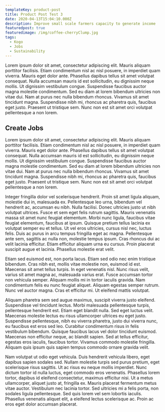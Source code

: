 ```yaml
---
templateKey: product-post
title: Product Post Test 3
date: 2020-04-13T15:04:10.000Z
description: Improve small scale farmers capacity to generate income
featuredpost: true
featuredimage: /img/coffee-cherryClump.jpg
tags:
  - Kogo
  - Jobs
  - Sustainability
---
```

Lorem ipsum dolor sit amet, consectetur adipiscing elit. Mauris aliquam porttitor facilisis. Etiam condimentum nisl ac nisl posuere, in imperdiet quam viverra. Mauris eget dolor ante. Phasellus dapibus tellus sit amet volutpat consequat. Nulla accumsan mauris id est sollicitudin, eu dignissim neque mollis. Ut dignissim vestibulum congue. Suspendisse faucibus auctor magna molestie condimentum. Sed eu diam at lorem bibendum ultricies non vitae dui. Nam at purus nec nulla bibendum rhoncus. Vivamus sit amet tincidunt magna. Suspendisse nibh mi, rhoncus ac pharetra quis, faucibus eget justo. Praesent ut tristique sem. Nunc non est sit amet orci volutpat pellentesque a non lorem.





## Create Jobs

Lorem ipsum dolor sit amet, consectetur adipiscing elit. Mauris aliquam porttitor facilisis. Etiam condimentum nisl ac nisl posuere, in imperdiet quam viverra. Mauris eget dolor ante. Phasellus dapibus tellus sit amet volutpat consequat. Nulla accumsan mauris id est sollicitudin, eu dignissim neque mollis. Ut dignissim vestibulum congue. Suspendisse faucibus auctor magna molestie condimentum. Sed eu diam at lorem bibendum ultricies non vitae dui. Nam at purus nec nulla bibendum rhoncus. Vivamus sit amet tincidunt magna. Suspendisse nibh mi, rhoncus ac pharetra quis, faucibus eget justo. Praesent ut tristique sem. Nunc non est sit amet orci volutpat pellentesque a non lorem.

Integer fringilla dolor vel scelerisque hendrerit. Proin sit amet ligula aliquam, molestie dui in, malesuada ex. Pellentesque leo urna, bibendum vel hendrerit ac, accumsan eu nibh. Nulla facilisi. Donec ultricies justo ut nibh volutpat ultrices. Fusce et sem eget felis rutrum sagittis. Mauris venenatis massa sit amet nunc feugiat elementum. Morbi nunc ligula, faucibus vitae feugiat elementum, faucibus at ipsum. Quisque pretium tellus lacinia ex volutpat semper eu et tellus. Ut vel eros ultricies, cursus nisl nec, luctus felis. Duis ac purus in arcu tempus fringilla eget ac magna. Pellentesque ante sem, sagittis ac nulla non, molestie tempus ipsum. Cras rhoncus dui ac velit lacinia efficitur. Etiam efficitur aliquam urna eu cursus. Proin placerat suscipit augue et lacinia. Phasellus molestie erat velit.

Etiam sed euismod est, non porta lacus. Etiam sed odio nec enim tristique bibendum. Cras nibh est, mollis vitae molestie non, euismod id est. Maecenas sit amet tellus turpis. In eget venenatis nisl. Nunc risus velit, varius sit amet magna ac, malesuada varius erat. Fusce accumsan tortor non vehicula semper. Aliquam mollis mi in tortor iaculis gravida. Nam condimentum felis eu nunc feugiat aliquet. Aliquam egestas semper rutrum. Nunc vel auctor magna. Cras et efficitur mi. Ut eleifend mattis volutpat.

Aliquam pharetra sem sed augue maximus, suscipit viverra justo eleifend. Suspendisse vel tincidunt lectus. Morbi malesuada pellentesque turpis, pellentesque hendrerit est. Etiam eget blandit nulla. Sed eget luctus velit. Maecenas molestie lectus eu risus ullamcorper ultrices eu eget justo. Suspendisse pellentesque, nibh eu viverra pharetra, justo dui viverra nunc, eu faucibus est eros sed leo. Curabitur condimentum risus in felis vestibulum bibendum. Quisque faucibus lacus vel dolor tincidunt euismod. Maecenas non efficitur neque, ac blandit sapien. Sed at tellus efficitur, egestas eros iaculis, faucibus tortor. Vivamus commodo molestie fringilla. Aliquam quis ipsum quis sapien tempus commodo ornare gravida velit.

Nam volutpat ut odio eget vehicula. Duis hendrerit vehicula libero, eget dapibus sapien sodales sed. Nullam molestie turpis sed purus pretium, eget scelerisque risus sagittis. Ut ac risus eu neque mollis imperdiet. Nunc dictum tortor id nulla luctus, eget commodo eros venenatis. Phasellus lorem tortor, dapibus id eleifend consectetur, maximus efficitur nisi. Ut a metus ullamcorper, aliquet justo at, fringilla ex. Mauris placerat fermentum metus vitae auctor. Vestibulum nec lacinia tortor. Sed ultricies mi a felis porta, non sodales ligula pellentesque. Sed quis lorem vel sem lobortis iaculis. Phasellus venenatis aliquet elit, a eleifend lectus scelerisque ac. Proin ac eros eget dolor accumsan placerat.